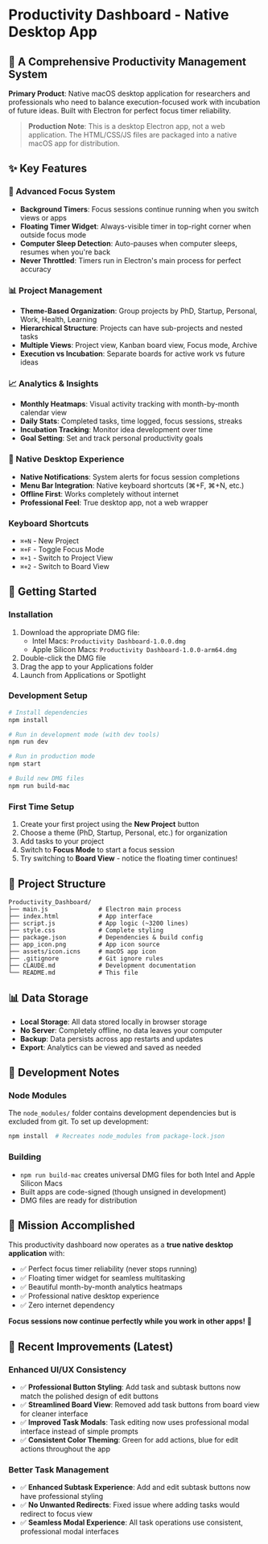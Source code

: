 # Productivity Dashboard - Native Desktop App

## 🎯 A Comprehensive Productivity Management System

**Primary Product**: Native macOS desktop application for researchers and professionals who need to balance execution-focused work with incubation of future ideas. Built with Electron for perfect focus timer reliability.

> **Production Note**: This is a desktop Electron app, not a web application. The HTML/CSS/JS files are packaged into a native macOS app for distribution.

## ✨ Key Features

### **🎯 Advanced Focus System**
- **Background Timers**: Focus sessions continue running when you switch views or apps
- **Floating Timer Widget**: Always-visible timer in top-right corner when outside focus mode  
- **Computer Sleep Detection**: Auto-pauses when computer sleeps, resumes when you're back
- **Never Throttled**: Timers run in Electron's main process for perfect accuracy

### **📊 Project Management**
- **Theme-Based Organization**: Group projects by PhD, Startup, Personal, Work, Health, Learning
- **Hierarchical Structure**: Projects can have sub-projects and nested tasks
- **Multiple Views**: Project view, Kanban board view, Focus mode, Archive
- **Execution vs Incubation**: Separate boards for active work vs future ideas

### **📈 Analytics & Insights**  
- **Monthly Heatmaps**: Visual activity tracking with month-by-month calendar view
- **Daily Stats**: Completed tasks, time logged, focus sessions, streaks
- **Incubation Tracking**: Monitor idea development over time
- **Goal Setting**: Set and track personal productivity goals

### **🍎 Native Desktop Experience**
- **Native Notifications**: System alerts for focus session completions
- **Menu Bar Integration**: Native keyboard shortcuts (⌘+F, ⌘+N, etc.)
- **Offline First**: Works completely without internet
- **Professional Feel**: True desktop app, not a web wrapper

### **Keyboard Shortcuts**
- `⌘+N` - New Project
- `⌘+F` - Toggle Focus Mode
- `⌘+1` - Switch to Project View
- `⌘+2` - Switch to Board View

## 🚀 Getting Started

### **Installation**
1. Download the appropriate DMG file:
   - Intel Macs: `Productivity Dashboard-1.0.0.dmg`
   - Apple Silicon Macs: `Productivity Dashboard-1.0.0-arm64.dmg`
2. Double-click the DMG file
3. Drag the app to your Applications folder
4. Launch from Applications or Spotlight

### **Development Setup**
```bash
# Install dependencies
npm install

# Run in development mode (with dev tools)
npm run dev

# Run in production mode
npm start

# Build new DMG files
npm run build-mac
```

### **First Time Setup**
1. Create your first project using the **New Project** button
2. Choose a theme (PhD, Startup, Personal, etc.) for organization  
3. Add tasks to your project
4. Switch to **Focus Mode** to start a focus session
5. Try switching to **Board View** - notice the floating timer continues!

## 🔧 Project Structure

```
Productivity_Dashboard/
├── main.js              # Electron main process
├── index.html           # App interface  
├── script.js            # App logic (~3200 lines)
├── style.css            # Complete styling
├── package.json         # Dependencies & build config
├── app_icon.png         # App icon source
├── assets/icon.icns     # macOS app icon
├── .gitignore           # Git ignore rules
├── CLAUDE.md            # Development documentation
└── README.md            # This file
```

## 📊 Data Storage

- **Local Storage**: All data stored locally in browser storage
- **No Server**: Completely offline, no data leaves your computer  
- **Backup**: Data persists across app restarts and updates
- **Export**: Analytics can be viewed and saved as needed

## 🔄 Development Notes

### **Node Modules**
The `node_modules/` folder contains development dependencies but is excluded from git. To set up development:
```bash
npm install  # Recreates node_modules from package-lock.json
```

### **Building**
- `npm run build-mac` creates universal DMG files for both Intel and Apple Silicon Macs
- Built apps are code-signed (though unsigned in development)
- DMG files are ready for distribution

## 🎉 Mission Accomplished

This productivity dashboard now operates as a **true native desktop application** with:
- ✅ Perfect focus timer reliability (never stops running)
- ✅ Floating timer widget for seamless multitasking  
- ✅ Beautiful month-by-month analytics heatmaps
- ✅ Professional native desktop experience
- ✅ Zero internet dependency

**Focus sessions now continue perfectly while you work in other apps!** 🚀

## 📝 Recent Improvements (Latest)

### **Enhanced UI/UX Consistency**
- ✅ **Professional Button Styling**: Add task and subtask buttons now match the polished design of edit buttons
- ✅ **Streamlined Board View**: Removed add task buttons from board view for cleaner interface
- ✅ **Improved Task Modals**: Task editing now uses professional modal interface instead of simple prompts
- ✅ **Consistent Color Theming**: Green for add actions, blue for edit actions throughout the app

### **Better Task Management**
- ✅ **Enhanced Subtask Experience**: Add and edit subtask buttons now have professional styling
- ✅ **No Unwanted Redirects**: Fixed issue where adding tasks would redirect to focus view
- ✅ **Seamless Modal Experience**: All task operations use consistent, professional modal interfaces